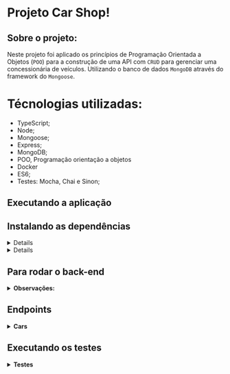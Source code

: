 # Projeto Car Shop!

## Sobre o projeto:

  Neste projeto foi aplicado os princípios de Programação Orientada a Objetos (`POO`) para a construção de uma API com `CRUD` para gerenciar uma concessionária de veículos. Utilizando o banco de dados `MongoDB` através do framework do `Mongoose`.


# Técnologias utilizadas:

 - TypeScript;
 - Node;
 - Mongoose;
 - Express;
 - MongoDB;
 - POO, Programação orientação a objetos
 - Docker
 - ES6;
 - Testes: Mocha, Chai e Sinon;
 
## Executando a aplicação

## Instalando as dependências

<details>

  ```json
    git clone git@github.com:LucianooDutra/Projetos-da-Trybe.git
    cd modulo_3_Back-end/projeto-31-Car-Shop-BackEnd-MongoDB/projeto-31-Car-Shop/ 
    npm install
  ```

</details>

<details>

## Utilizando o Docker
  Para rodar a aplicação você vai precisar ter o [Docker](https://docs.docker.com/engine/install/ubuntu/) instalado e usar os seguintes comandos no terminal:
  - Entre na pasta do projeto e acesse:

  ```json
    docker-compose up -d
  ```
  
  - Lembre-se de parar o `mongo` se estiver usando localmente na porta padrão (`27017`), ou adapte, caso queria fazer uso da aplicação em containers
  - Esses serviços irão inicializar um container chamado `car_shop` e outro chamado `car_shop_db`.
  - A partir daqui você pode rodar o container `car_shop` via CLI ou abri-lo no VS Code.
  
   ```json
    docker exec -it car_shop bash
    npm install
  ```

## Sem o Docker

  Para rodar o projeto desta forma, obrigatoriamente você deve ter o `node` instalado em seu computador.
  - Entre na pasta do projeto e acesse:
  
  ```json
    npm install
    npm run dev
  ```
  
  - Após os comandos o projeto já estará rodando na sua máquina.

</details>

## Para rodar o back-end

<details>
 <summary><strong>Observações:</strong></summary><br />

Para realizar as requisições em back-end, você pode usar a extensão Thunder Client do VSCode ou os clientes HTTP Postman ou Insomnia.

  - [Thunder Client](https://www.thunderclient.com/)
  - [Postman](https://www.postman.com/)
  - [Insomnia](https://insomnia.rest/)

</details>

## Endpoints

<details>
 <summary><strong>Cars</strong></summary><br />
 
 - Para cadastra um novo carro na lista, utilize o método POST com a URL http://localhost:3001/cars e na aba Body o json abaixo:
 
  ```json
  {
    "model": "Marea",
    "year": 2002,
    "color": "Black",
    "status": true,
    "buyValue": 15.990,
    "doorsQty": 4,
    "seatsQty": 5
  }
  ```

 - Para pesquisar os carros cadastrados, utilize o método GET com a URL http://localhost:3001/cars;

 - Para pesquisar um carro pelo seu id, utilize o método GET com a URL http://localhost:3001/cars/"ID GERADO NO CADASTRO";
 
 - Para atualizar dados do cadastro do carro, utilizar o método PUT com a URL http://localhost:3001/cars/"ID GERADO NO CADASTRO" e na aba Body o json abaixo:
 
   ```json
   
  {
    "model": "Gol",
    "year": 2000,
    "color": "Black",
    "status": true,
    "buyValue": 13.000,
    "doorsQty": 4,
    "seatsQty": 5
  }
  ```
  
  - Para excluir um carro pelo seu id, utilize o método DELETE com a URL http://localhost:3001/cars/"ID GERADO NO CADASTRO";

</details>
</details>

<details>
 <summary><strong>Motorcycle</strong></summary><br />
 
 - Para cadastra uma nova moto na lista, utilize o método POST com a URL http://localhost:3001/motorcycles e na aba Body o json abaixo:
 
  ```json
  {
    "model": "Honda Cb 600f Hornet",
    "year": 2005,
    "color": "Yellow",
    "status": true,
    "buyValue": 30.000,
    "category": "Street",
    "engineCapacity": 600
  }
  ```

 - Para pesquisar as motos cadastradas, utilize o método GET com a URL http://localhost:3001/motorcycles;

 - Para pesquisar uma moto pelo seu id, utilize o método GET com a URL http://localhost:3001/motorcycles/"ID GERADO NO CADASTRO";
 
 - Para atualizar dados do cadastro da moto, utilizar o método PUT com a URL http://localhost:3001/motorcycles/"ID GERADO NO CADASTRO" e na aba Body o json abaixo:
 
  ```json
  {
    "model": "Honda Cb 600f Hornet",
    "year": 2010,
    "color": "Black",
    "status": true,
    "buyValue": 45.000,
    "category": "Street",
    "engineCapacity": 600
  }
  ```
  
  - Para excluir uma moto pelo seu id, utilize o método DELETE com a URL http://localhost:3001/motorcycles/"ID GERADO NO CADASTRO";

</details>
</details>

## Executando os testes

<details>
 <summary><strong>Testes</strong></summary><br />

 Foi utilizado o Mocha, Chai e Sinon para a realização dos testes, unitários;

- Para rodar todos os testes:

  ```json
    npm run test:coverage

    ou

    npm run test:mocha
  ```

</details>
</details>
